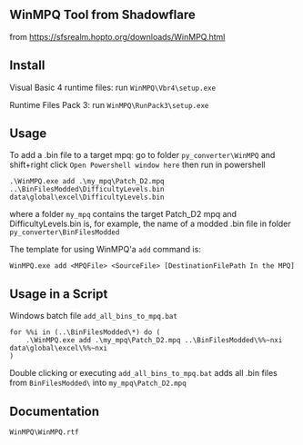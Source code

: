 ## WinMPQ Tool from Shadowflare
from https://sfsrealm.hopto.org/downloads/WinMPQ.html

## Install
Visual Basic 4 runtime files: run `WinMPQ\Vbr4\setup.exe`

Runtime Files Pack 3: run `WinMPQ\RunPack3\setup.exe`

## Usage
To add a .bin file to a target mpq: go to folder `py_converter\WinMPQ` and shift+right click `Open Powershell window here` then run in powershell
```
.\WinMPQ.exe add .\my_mpq\Patch_D2.mpq ..\BinFilesModded\DifficultyLevels.bin data\global\excel\DifficultyLevels.bin
```

where a folder `my_mpq` contains the target Patch_D2 mpq and DifficultyLevels.bin is, for example, the name of a modded .bin file in folder `py_converter\BinFilesModded`

The template for using WinMPQ'a `add` command is:

```
WinMPQ.exe add <MPQFile> <SourceFile> [DestinationFilePath In the MPQ]
```

## Usage in a Script
Windows batch file `add_all_bins_to_mpq.bat`

```
for %%i in (..\BinFilesModded\*) do (
    .\WinMPQ.exe add .\my_mpq\Patch_D2.mpq ..\BinFilesModded\%%~nxi data\global\excel\%%~nxi
)
```

Double clicking or executing `add_all_bins_to_mpq.bat` adds all .bin files from `BinFilesModded\` into `my_mpq\Patch_D2.mpq`


## Documentation
`WinMPQ\WinMPQ.rtf`
